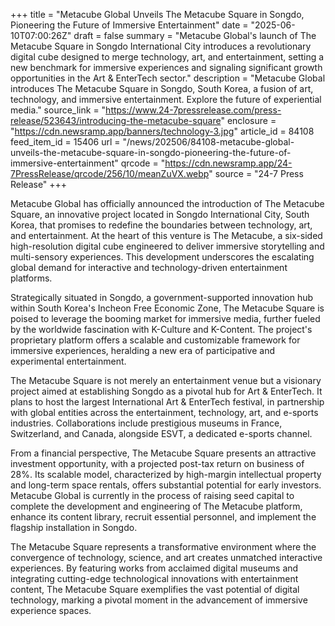 +++
title = "Metacube Global Unveils The Metacube Square in Songdo, Pioneering the Future of Immersive Entertainment"
date = "2025-06-10T07:00:26Z"
draft = false
summary = "Metacube Global's launch of The Metacube Square in Songdo International City introduces a revolutionary digital cube designed to merge technology, art, and entertainment, setting a new benchmark for immersive experiences and signaling significant growth opportunities in the Art & EnterTech sector."
description = "Metacube Global introduces The Metacube Square in Songdo, South Korea, a fusion of art, technology, and immersive entertainment. Explore the future of experiential media."
source_link = "https://www.24-7pressrelease.com/press-release/523643/introducing-the-metacube-square"
enclosure = "https://cdn.newsramp.app/banners/technology-3.jpg"
article_id = 84108
feed_item_id = 15406
url = "/news/202506/84108-metacube-global-unveils-the-metacube-square-in-songdo-pioneering-the-future-of-immersive-entertainment"
qrcode = "https://cdn.newsramp.app/24-7PressRelease/qrcode/256/10/meanZuVX.webp"
source = "24-7 Press Release"
+++

<p>Metacube Global has officially announced the introduction of The Metacube Square, an innovative project located in Songdo International City, South Korea, that promises to redefine the boundaries between technology, art, and entertainment. At the heart of this venture is The Metacube, a six-sided high-resolution digital cube engineered to deliver immersive storytelling and multi-sensory experiences. This development underscores the escalating global demand for interactive and technology-driven entertainment platforms.</p><p>Strategically situated in Songdo, a government-supported innovation hub within South Korea's Incheon Free Economic Zone, The Metacube Square is poised to leverage the booming market for immersive media, further fueled by the worldwide fascination with K-Culture and K-Content. The project's proprietary platform offers a scalable and customizable framework for immersive experiences, heralding a new era of participative and experimental entertainment.</p><p>The Metacube Square is not merely an entertainment venue but a visionary project aimed at establishing Songdo as a pivotal hub for Art & EnterTech. It plans to host the largest International Art & EnterTech festival, in partnership with global entities across the entertainment, technology, art, and e-sports industries. Collaborations include prestigious museums in France, Switzerland, and Canada, alongside ESVT, a dedicated e-sports channel.</p><p>From a financial perspective, The Metacube Square presents an attractive investment opportunity, with a projected post-tax return on business of 28%. Its scalable model, characterized by high-margin intellectual property and long-term space rentals, offers substantial potential for early investors. Metacube Global is currently in the process of raising seed capital to complete the development and engineering of The Metacube platform, enhance its content library, recruit essential personnel, and implement the flagship installation in Songdo.</p><p>The Metacube Square represents a transformative environment where the convergence of technology, science, and art creates unmatched interactive experiences. By featuring works from acclaimed digital museums and integrating cutting-edge technological innovations with entertainment content, The Metacube Square exemplifies the vast potential of digital technology, marking a pivotal moment in the advancement of immersive experience spaces.</p>
